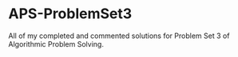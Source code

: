 # APS-ProblemSet3
All of my completed and commented solutions for Problem Set 3 of Algorithmic Problem Solving.
